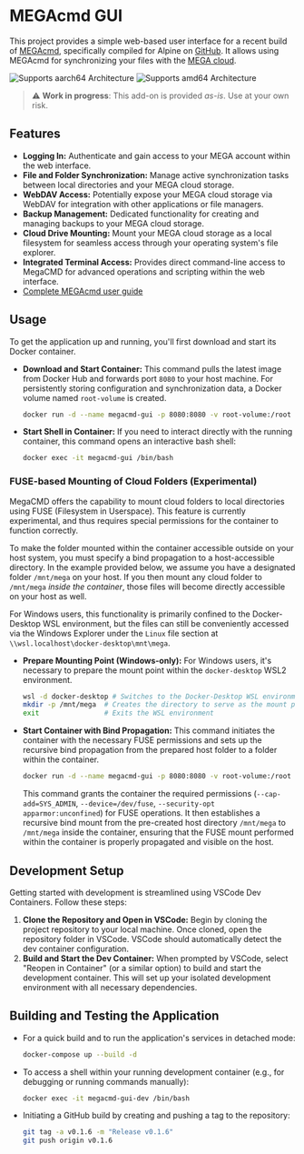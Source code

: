 # MEGAcmd GUI

This project provides a simple web-based user interface for a recent build of [MEGAcmd](https://github.com/meganz/MEGAcmd), specifically compiled for Alpine on [GitHub](https://github.com/heidrich76/megacmd-alpine). It allows using MEGAcmd for synchronizing your files with the [MEGA cloud](https://mega.nz/).

![Supports aarch64 Architecture][aarch64-shield] ![Supports amd64 Architecture][amd64-shield]

> ⚠️ **Work in progress**: This add-on is provided _as-is_. Use at your own risk.


## Features

- **Logging In:** Authenticate and gain access to your MEGA account within the web interface.
- **File and Folder Synchronization:** Manage active synchronization tasks between local directories and your MEGA cloud storage.
- **WebDAV Access:** Potentially expose your MEGA cloud storage via WebDAV for integration with other applications or file managers.
- **Backup Management:** Dedicated functionality for creating and managing backups to your MEGA cloud storage.
- **Cloud Drive Mounting:** Mount your MEGA cloud storage as a local filesystem for seamless access through your operating system's file explorer.
- **Integrated Terminal Access:** Provides direct command-line access to MegaCMD for advanced operations and scripting within the web interface.
- [Complete MEGAcmd user guide](https://github.com/meganz/MEGAcmd/blob/master/UserGuide.md)


## Usage

To get the application up and running, you'll first download and start its Docker container.

- **Download and Start Container:** This command pulls the latest image from Docker Hub and forwards port `8080` to your host machine. For persistently storing configuration and synchronization data, a Docker volume named `root-volume` is created.
  ```bash
  docker run -d --name megacmd-gui -p 8080:8080 -v root-volume:/root jensheidrich76/megacmd-gui:latest
  ```
- **Start Shell in Container:** If you need to interact directly with the running container, this command opens an interactive bash shell:
  ```bash
  docker exec -it megacmd-gui /bin/bash
  ```

### FUSE-based Mounting of Cloud Folders (Experimental)

MegaCMD offers the capability to mount cloud folders to local directories using FUSE (Filesystem in Userspace). This feature is currently experimental, and thus requires special permissions for the container to function correctly.

To make the folder mounted within the container accessible outside on your host system, you must specify a bind propagation to a host-accessible directory. In the example provided below, we assume you have a designated folder `/mnt/mega` on your host. If you then mount any cloud folder to `/mnt/mega` *inside the container*, those files will become directly accessible on your host as well.

For Windows users, this functionality is primarily confined to the Docker-Desktop WSL environment, but the files can still be conveniently accessed via the Windows Explorer under the `Linux` file section at `\\wsl.localhost\docker-desktop\mnt\mega`.

* **Prepare Mounting Point (Windows-only):**
    For Windows users, it's necessary to prepare the mount point within the `docker-desktop` WSL2 environment.
    ```bash
    wsl -d docker-desktop # Switches to the Docker-Desktop WSL environment
    mkdir -p /mnt/mega  # Creates the directory to serve as the mount point
    exit                # Exits the WSL environment
    ```

* **Start Container with Bind Propagation:**
    This command initiates the container with the necessary FUSE permissions and sets up the recursive bind propagation from the prepared host folder to a folder within the container.
    ```bash
    docker run -d --name megacmd-gui -p 8080:8080 -v root-volume:/root --cap-add=SYS_ADMIN --device=/dev/fuse --security-opt apparmor:unconfined --mount type=bind,src=/mnt/mega,dst=/mnt/mega,bind-propagation=rshared jensheidrich76/megacmd-gui:latest
    ```
    This command grants the container the required permissions (`--cap-add=SYS_ADMIN`, `--device=/dev/fuse`, `--security-opt apparmor:unconfined`) for FUSE operations. It then establishes a recursive bind mount from the pre-created host directory `/mnt/mega` to `/mnt/mega` inside the container, ensuring that the FUSE mount performed within the container is properly propagated and visible on the host.


## Development Setup

Getting started with development is streamlined using VSCode Dev Containers. Follow these steps:

1.  **Clone the Repository and Open in VSCode:** Begin by cloning the project repository to your local machine. Once cloned, open the repository folder in VSCode. VSCode should automatically detect the dev container configuration.
2.  **Build and Start the Dev Container:** When prompted by VSCode, select "Reopen in Container" (or a similar option) to build and start the development container. This will set up your isolated development environment with all necessary dependencies.


## Building and Testing the Application

- For a quick build and to run the application's services in detached mode:
  ```bash
  docker-compose up --build -d
  ```
- To access a shell within your running development container (e.g., for debugging or running commands manually):
  ```bash
  docker exec -it megacmd-gui-dev /bin/bash
  ```
- Initiating a GitHub build by creating and pushing a tag to the repository:
  ```bash
  git tag -a v0.1.6 -m "Release v0.1.6"
  git push origin v0.1.6
  ```


[aarch64-shield]: https://img.shields.io/badge/aarch64-yes-green.svg
[amd64-shield]: https://img.shields.io/badge/amd64-yes-green.svg
